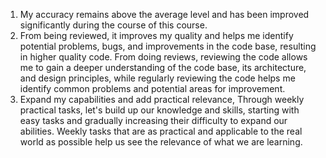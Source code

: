 1. My accuracy remains above the average level and has been improved significantly during the course of this course.
2. From being reviewed, it improves my quality and helps me identify potential problems, bugs, and improvements
in the code base, resulting in higher quality code.
From doing reviews, reviewing the code allows me to gain a deeper understanding of the code base, its architecture, 
and design principles, while regularly reviewing the code helps me identify common problems and potential areas for improvement.
3. Expand my capabilities and add practical relevance, Through weekly practical tasks, let's build up our knowledge and skills,
starting with easy tasks and gradually increasing their difficulty to expand our abilities. Weekly tasks that are as practical
and applicable to the real world as possible help us see the relevance of what we are learning.